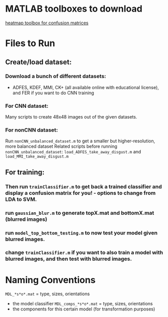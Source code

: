 # MATLAB toolboxes to download
[heatmap toolbox for confusion matrices](https://www.mathworks.com/matlabcentral/fileexchange/24253-customizable-heat-maps)


# Files to Run 

## Create/load dataset: 
### Download a bunch of different datasets: 
- ADFES, KDEF, MMI, CK+ (all available online with educational license), and FER if you want to do CNN training 
### For CNN dataset: 
Many scripts to create 48x48 images out of the given datasets. 

### For nonCNN dataset: 
Run `nonCNN_unbalanced_dataset.m` to get a smaller but higher-resolution, more balanced dataset
Related scripts before running `nonCNN_unbalanced_dataset`: 
`load_ADFES_take_away_disgust.m` and `load_MMI_take_away_disgust.m` 


## For training: 

### Then run `trainClassifier.m` to get back a trained classifier and display a confusion matrix for you! - options to change from LDA to SVM. 

### run `gaussian_blur.m` to generate topX.mat and bottomX.mat (blurred images)
### run `model_top_bottom_testing.m` to now test your model given blurred images.

### change `trainClassifier.m` if you want to also train a model with blurred images, and then test with blurred images. 

# Naming Conventions 
`MDL_*s*o*.mat` = type, sizes, orientations 
- the model classifier
`MDL_comps_*s*o*.mat` = type, sizes, orientations
- the components for this certain model (for transformation purposes) 
